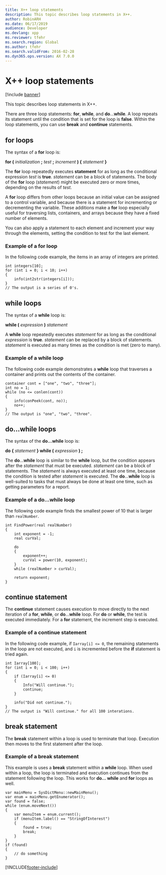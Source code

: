 ```yaml
---
title: X++ loop statements
description: This topic describes loop statements in X++.
author: RobinARH
ms.date: 06/17/2019
audience: Developer
ms.devlang: xpp
ms.reviewer: tfehr
ms.search.region: Global
ms.author: tfehr
ms.search.validFrom: 2016-02-28
ms.dyn365.ops.version: AX 7.0.0
---
```


# X++ loop statements

[!include [banner](../includes/banner.md)]

This topic describes loop statements in X++. 

There are three loop statements: **for**, **while**, and **do**...**while**. A loop repeats its statement until the condition that is set for the loop is **false**. Within the loop statements, you can use **break** and **continue** statements.

## for loops

The syntax of a **for** loop is:

**for (** *initialization* **;** *test* **;** *increment* **) {** *statement* **}**

The **for** loop repeatedly executes **statement** for as long as the conditional expression *test* is **true**. *statement* can be a block of statements. The body of the **for** loop (*statement*) might be executed zero or more times, depending on the results of *test*. 

A **for** loop differs from other loops because an initial value can be assigned to a control variable, and because there is a statement for incrementing or decrementing the variable. These additions make a **for** loop especially useful for traversing lists, containers, and arrays because they have a fixed number of elements. 

You can also apply a statement to each element and increment your way through the elements, setting the condition to test for the last element.

### Example of a for loop

In the following code example, the items in an array of integers are printed.

```xpp
int integers[10];
for (int i = 0; i < 10; i++)
{
    info(int2str(integers[i]));
}
// The output is a series of 0's.
```

## while loops

The syntax of a **while** loop is:

**while (** *expression* **)** *statement*

A **while** loop repeatedly executes *statement* for as long as the conditional *expression* is **true**. *statement* can be replaced by a block of statements. *statement* is executed as many times as the condition is met (zero to many). 

### Example of a while loop

The following code example demonstrates a **while** loop that traverses a container and prints out the contents of the container.

```xpp
container cont = ["one", "two", "three"];
int no = 1;
while (no <= conlen(cont))
{
    info(conPeek(cont, no));
    no++;
}
// The output is "one", "two", "three".
```

## do...while loops

The syntax of the **do...while** loop is:

**do {** *statement* **} while (** *expression* **) ;**

The **do**...**while** loop is similar to the **while** loop, but the condition appears after the *statement* that must be executed. *statement* can be a block of statements. The *statement* is always executed at least one time, because the condition is tested after *statement* is executed. The **do**...**while** loop is well-suited to tasks that must always be done at least one time, such as getting parameters for a report. 

### Example of a do...while loop

The following code example finds the smallest power of 10 that is larger than `realNumber`.

```xpp
int FindPower(real realNumber)
{
    int exponent = -1;
    real curVal;

    do
    {
        exponent++;
        curVal = power(10, exponent);
    }
    while (realNumber > curVal);

    return exponent;
}
```

## continue statement

The **continue** statement causes execution to move directly to the next iteration of a **for**, **while**, or **do**...**while** loop. For **do** or **while**, the test is executed immediately. For a **for** statement, the increment step is executed. 

### Example of a continue statement

In the following code example, if `Iarray[i] <= 0`, the remaining statements in the loop are not executed, and `i` is incremented before the **if** statement is tried again.

```xpp
int Iarray[100];
for (int i = 0; i < 100; i++)
{
    if (Iarray[i] <= 0)
    {
        Info("Will continue.");
        continue;
    }

    info("Did not continue.");
}
// The output is "Will continue." for all 100 interations.
```

## break statement

The **break** statement within a loop is used to terminate that loop. Execution then moves to the first statement after the loop.

### Example of a break statement

This example is uses a **break** statement within a **while** loop. When used within a loop, the loop is terminated and execution continues from the statement following the loop. This works for **do... while** and **for** loops as well. 

```xpp
var mainMenu = SysDictMenu::newMainMenu();
var enum = mainMenu.getEnumerator();
var found = false;
while (enum.moveNext())
{
    var menuItem = enum.current();
    if (menuItem.label() == "StringOfInterest")
    {
        found = true;
        break;
    }
}
if (found) 
{
    // do something
}
```


[!INCLUDE[footer-include](../../../includes/footer-banner.md)]
